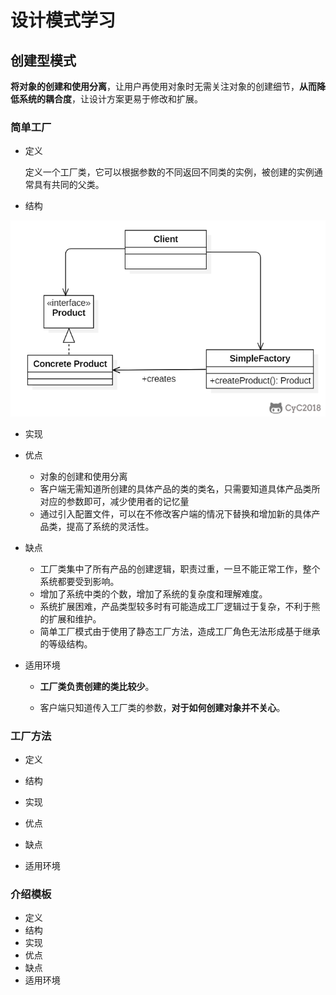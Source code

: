 # 设计模式学习

## 创建型模式

**将对象的创建和使用分离**，让用户再使用对象时无需关注对象的创建细节，**从而降低系统的耦合度**，让设计方案更易于修改和扩展。

### 简单工厂

- 定义

  定义一个工厂类，它可以根据参数的不同返回不同类的实例，被创建的实例通常具有共同的父类。

- 结构

![image-20230402203027364](.\设计模式学习.assets\image-20230402203027364.png)

- 实现

- 优点
  - 对象的创建和使用分离
  - 客户端无需知道所创建的具体产品的类的类名，只需要知道具体产品类所对应的参数即可，减少使用者的记忆量
  - 通过引入配置文件，可以在不修改客户端的情况下替换和增加新的具体产品类，提高了系统的灵活性。
  
- 缺点
  - 工厂类集中了所有产品的创建逻辑，职责过重，一旦不能正常工作，整个系统都要受到影响。
  - 增加了系统中类的个数，增加了系统的复杂度和理解难度。
  - 系统扩展困难，产品类型较多时有可能造成工厂逻辑过于复杂，不利于熊的扩展和维护。
  - 简单工厂模式由于使用了静态工厂方法，造成工厂角色无法形成基于继承的等级结构。
  
- 适用环境
  - **工厂类负责创建的类比较少**。
  
  - 客户端只知道传入工厂类的参数，**对于如何创建对象并不关心**。
  
    

### 工厂方法

- 定义

- 结构

- 实现

- 优点

- 缺点

- 适用环境

  

### 介绍模板

- 定义
- 结构
- 实现
- 优点
- 缺点
- 适用环境

  

